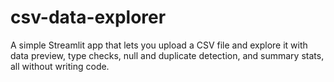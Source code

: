 # csv-data-explorer
A simple Streamlit app that lets you upload a CSV file and explore it with data preview, type checks, null and duplicate detection, and summary stats, all without writing code.
